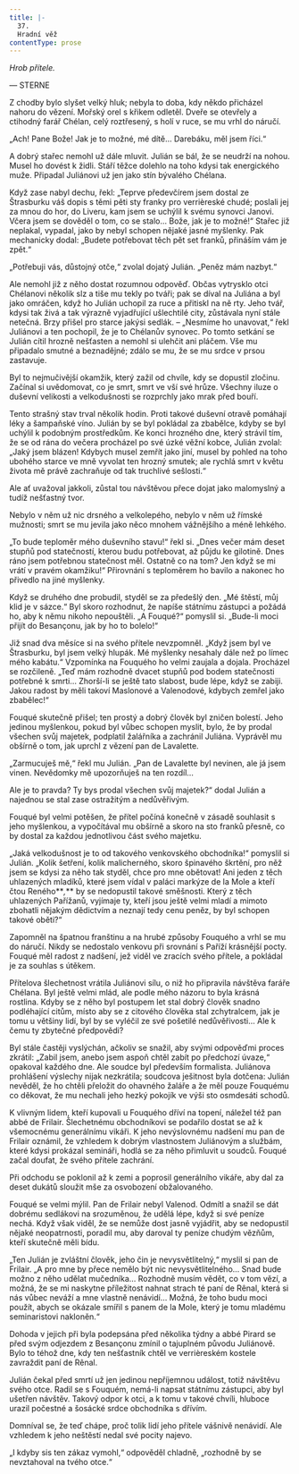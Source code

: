 ```yaml
---
title: |-
  37.
  Hradní věž
contentType: prose
---
```


_Hrob přítele._

— STERNE

Z chodby bylo slyšet velký hluk; nebyla to doba, kdy někdo přicházel nahoru do vězení. Mořský orel s křikem odletěl. Dveře se otevřely a ctihodný farář Chélan, celý roztřesený, s holí v ruce, se mu vrhl do náručí.

„Ach! Pane Bože! Jak je to možné, mé dítě… Darebáku, měl jsem říci.“

A dobrý stařec nemohl už dále mluvit. Julián se bál, že se neudrží na nohou. Musel ho dovést k židli. Stáří těžce dolehlo na toho kdysi tak energického muže. Připadal Juliánovi už jen jako stín bývalého Chélana.

Když zase nabyl dechu, řekl: „Teprve předevčírem jsem dostal ze Štrasburku váš dopis s těmi pěti sty franky pro verrièreské chudé; poslali jej za mnou do hor, do Liveru, kam jsem se uchýlil k svému synovci Janovi. Včera jsem se dověděl o tom, co se stalo… Bože, jak je to možné!“ Stařec již neplakal, vypadal, jako by nebyl schopen nějaké jasné myšlenky. Pak mechanicky dodal: „Budete potřebovat těch pět set franků, přináším vám je zpět.“

„Potřebuji vás, důstojný otče,“ zvolal dojatý Julián. „Peněz mám nazbyt.“

Ale nemohl již z něho dostat rozumnou odpověď. Občas vytrysklo otci Chélanovi několik slz a tiše mu tekly po tváři; pak se díval na Juliána a byl jako omráčen, když ho Julián uchopil za ruce a přitiskl na ně rty. Jeho tvář, kdysi tak živá a tak výrazně vyjadřující ušlechtilé city, zůstávala nyní stále netečná. Brzy přišel pro starce jakýsi sedlák. – „Nesmíme ho unavovat,“ řekl Juliánovi a ten pochopil, že je to Chélanův synovec. Po tomto setkání se Julián cítil hrozně nešťasten a nemohl si ulehčit ani pláčem. Vše mu připadalo smutné a beznadějné; zdálo se mu, že se mu srdce v prsou zastavuje.

Byl to nejmučivější okamžik, který zažil od chvíle, kdy se dopustil zločinu. Začínal si uvědomovat, co je smrt, smrt ve vší své hrůze. Všechny iluze o duševní velikosti a velkodušnosti se rozprchly jako mrak před bouří.

Tento strašný stav trval několik hodin. Proti takové duševní otravě pomáhají léky a šampaňské víno. Julián by se byl pokládal za zbabělce, kdyby se byl uchýlil k podobným prostředkům. Ke konci hrozného dne, který strávil tím, že se od rána do večera procházel po své úzké věžní kobce, Julián zvolal: „Jaký jsem blázen! Kdybych musel zemřít jako jiní, musel by pohled na toho ubohého starce ve mně vyvolat ten hrozný smutek; ale rychlá smrt v květu života mě právě zachraňuje od tak truchlivé sešlosti.“

Ale ať uvažoval jakkoli, zůstal tou návštěvou přece dojat jako malomyslný a tudíž nešťastný tvor.

Nebylo v něm už nic drsného a velkolepého, nebylo v něm už římské mužnosti; smrt se mu jevila jako něco mnohem vážnějšího a méně lehkého.

„To bude teploměr mého duševního stavu!“ řekl si. „Dnes večer mám deset stupňů pod statečností, kterou budu potřebovat, až půjdu ke gilotině. Dnes ráno jsem potřebnou statečnost měl. Ostatně co na tom? Jen když se mi vrátí v pravém okamžiku!“ Přirovnání s teploměrem ho bavilo a nakonec ho přivedlo na jiné myšlenky.

Když se druhého dne probudil, styděl se za předešlý den. „Mé štěstí, můj klid je v sázce.“ Byl skoro rozhodnut, že napíše státnímu zástupci a požádá ho, aby k němu nikoho nepouštěli. „A Fouqué?“ pomyslil si. „Bude-li moci přijít do Besançonu, jak by ho to bolelo!“

Již snad dva měsíce si na svého přítele nevzpomněl. „Když jsem byl ve Štrasburku, byl jsem velký hlupák. Mé myšlenky nesahaly dále než po límec mého kabátu.“ Vzpomínka na Fouquého ho velmi zaujala a dojala. Procházel se rozčileně. „Teď mám rozhodně dvacet stupňů pod bodem statečnosti potřebné k smrti… Zhorší-li se ještě tato slabost, bude lépe, když se zabiji. Jakou radost by měli takoví Maslonové a Valenodové, kdybych zemřel jako zbabělec!“

Fouqué skutečně přišel; ten prostý a dobrý člověk byl zničen bolestí. Jeho jedinou myšlenkou, pokud byl vůbec schopen myslit, bylo, že by prodal všechen svůj majetek, podplatil žalářníka a zachránil Juliána. Vyprávěl mu obšírně o tom, jak uprchl z vězení pan de Lavalette.

„Zarmucuješ mě,“ řekl mu Julián. „Pan de Lavalette byl nevinen, ale já jsem vinen. Nevědomky mě upozorňuješ na ten rozdíl…

Ale je to pravda? Ty bys prodal všechen svůj majetek?“ dodal Julián a najednou se stal zase ostražitým a nedůvěřivým.

Fouqué byl velmi potěšen, že přítel počíná konečně v zásadě souhlasit s jeho myšlenkou, a vypočítával mu obšírně a skoro na sto franků přesně, co by dostal za každou jednotlivou část svého majetku.

„Jaká velkodušnost je to od takového venkovského obchodníka!“ pomyslil si Julián. „Kolik šetření, kolik malicherného, skoro špinavého škrtění, pro něž jsem se kdysi za něho tak styděl, chce pro mne obětovat! Ani jeden z těch uhlazených mladíků, které jsem vídal v paláci markýze de la Mole a kteří čtou Reného**_,_** by se nedopustil takové směšnosti. Který z těch uhlazených Pařížanů, vyjímaje ty, kteří jsou ještě velmi mladí a mimoto zbohatli nějakým dědictvím a neznají tedy cenu peněz, by byl schopen takové oběti?“

Zapomněl na špatnou franštinu a na hrubé způsoby Fouquého a vrhl se mu do náručí. Nikdy se nedostalo venkovu při srovnání s Paříží krásnější pocty. Fouqué měl radost z nadšení, jež viděl ve zracích svého přítele, a pokládal je za souhlas s útěkem.

Přítelova šlechetnost vrátila Juliánovi sílu, o niž ho připravila návštěva faráře Chélana. Byl ještě velmi mlád, ale podle mého názoru to byla krásná rostlina. Kdyby se z něho byl postupem let stal dobrý člověk snadno podléhající citům, místo aby se z citového člověka stal zchytralcem, jak je tomu u většiny lidí, byl by se vyléčil ze své pošetilé nedůvěřivosti… Ale k čemu ty zbytečné předpovědi?

Byl stále častěji vyslýchán, ačkoliv se snažil, aby svými odpověďmi proces zkrátil: „Zabil jsem, anebo jsem aspoň chtěl zabít po předchozí úvaze,“ opakoval každého dne. Ale soudce byl především formalista. Juliánova prohlášení výslechy nijak nezkrátila; soudcova ješitnost byla dotčena: Julián nevěděl, že ho chtěli přeložit do ohavného žaláře a že měl pouze Fouquému co děkovat, že mu nechali jeho hezký pokojík ve výši sto osmdesáti schodů.

K vlivným lidem, kteří kupovali u Fouquého dříví na topení, náležel též pan abbé de Frilair. Šlechetnému obchodníkovi se podařilo dostat se až k všemocnému generálnímu vikáři. K jeho nevýslovnému nadšení mu pan de Frilair oznámil, že vzhledem k dobrým vlastnostem Juliánovým a službám, které kdysi prokázal semináři, hodlá se za něho přimluvit u soudců. Fouqué začal doufat, že svého přítele zachrání.

Při odchodu se poklonil až k zemi a poprosil generálního vikáře, aby dal za deset dukátů sloužit mše za osvobození obžalovaného.

Fouqué se velmi mýlil. Pan de Frilair nebyl Valenod. Odmítl a snažil se dát dobrému sedlákovi na srozuměnou, že udělá lépe, když si své peníze nechá. Když však viděl, že se nemůže dost jasně vyjádřit, aby se nedopustil nějaké neopatrnosti, poradil mu, aby daroval ty peníze chudým vězňům, kteří skutečně měli bídu.

„Ten Julián je zvláštní člověk, jeho čin je nevysvětlitelný,“ myslil si pan de Frilair. „A pro mne by přece nemělo být nic nevysvětlitelného… Snad bude možno z něho udělat mučedníka… Rozhodně musím vědět, co v tom vězí, a možná, že se mi naskytne příležitost nahnat strach té paní de Rênal, která si nás vůbec neváží a mne vlastně nenávidí… Možná, že toho budu moci použít, abych se okázale smířil s panem de la Mole, který je tomu mladému seminaristovi nakloněn.“

Dohoda v jejich při byla podepsána před několika týdny a abbé Pirard se před svým odjezdem z Besançonu zmínil o tajuplném původu Juliánově. Bylo to téhož dne, kdy ten nešťastník chtěl ve verrièreském kostele zavraždit paní de Rênal.

Julián čekal před smrtí už jen jedinou nepříjemnou událost, totiž návštěvu svého otce. Radil se s Fouquém, nemá-li napsat státnímu zástupci, aby byl ušetřen návštěv. Takový odpor k otci, a k tomu v takové chvíli, hluboce urazil počestné a šosácké srdce obchodníka s dřívím.

Domníval se, že teď chápe, proč tolik lidí jeho přítele vášnivě nenávidí. Ale vzhledem k jeho neštěstí nedal své pocity najevo.

„I kdyby sis ten zákaz vymohl,“ odpověděl chladně, „rozhodně by se nevztahoval na tvého otce.“
